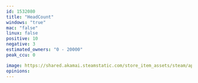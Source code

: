 ```yaml
---
id: 1532080
title: "HeadCount"
windows: "true"
mac: "false"
linux: false
positive: 10
negative: 3
estimated_owners: "0 - 20000"
peak_ccu: 0

image: https://shared.akamai.steamstatic.com/store_item_assets/steam/apps/1532080/header.jpg?t=1661448876
opinions:
---
```

